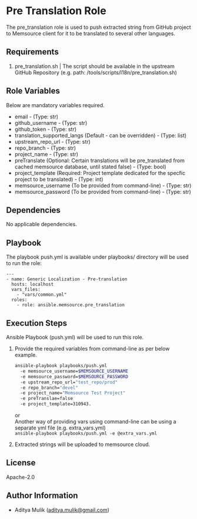 Pre Translation Role
=========

The pre_translation role is used to push extracted string from GitHub project to Memsource client for it to be translated to several other languages.

Requirements
------------

1. pre_translation.sh | The script should be available in the upstream GitHub Repository (e.g. path: /tools/scripts/l18n/pre_translation.sh)

Role Variables
--------------

Below are mandatory variables required.
- email - (Type: str)
- github_username - (Type: str)
- github_token - (Type: str)
- translation_supported_langs (Default - can be overridden) - (Type: list)
- upstream_repo_url - (Type: str)
- repo_branch - (Type: str)
- project_name - (Type: str)
- preTranslate (Optional: Certain translations will be pre_translated from cached memsource database, until stated false) - (Type: bool)
- project_template (Required: Project template dedicated for the specfic project to be translated) - (Type: int)
- memsource_username (To be provided from command-line) - (Type: str)
- memsource_password (To be provided from command-line) - (Type: str)

Dependencies
------------

No applicable dependencies.

Playbook
----------------

The playbook push.yml is available under playbooks/ directory will be used to run the role:

    ---
    - name: Generic Localization - Pre-translation
      hosts: localhost
      vars_files:
        - "vars/common.yml"
      roles:
        - role: ansible.memsource.pre_translation

Execution Steps
---------------

Ansible Playbook (push.yml) will be used to run this role.

1. Provide the required variables from command-line as per below example.
   ```bash
   ansible-playbook playbooks/push.yml 
     -e memsource_username=$MEMSOURCE_USERNAME 
     -e memsource_password=$MEMSOURCE_PASSWORD 
     -e upstream_repo_url="test_repo/prod"
     -e repo_branch="devel"
     -e project_name="Memsource Test Project"
     -e preTranslae=false
     -e project_template=310943. 
   ``` 
   or \
   Another way of providing vars using command-line can be using a separate yml file (e.g. extra_vars.yml) \
   ```ansible-playbook playbooks/push.yml -e @extra_vars.yml```

2. Extracted strings will be uploaded to memsource cloud.

License
-------

Apache-2.0

Author Information
------------------
- Aditya Mulik (aditya.mulik@gmail.com)

